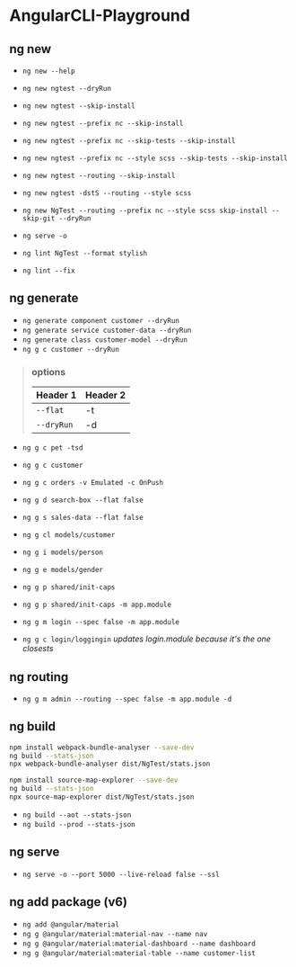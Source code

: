 # AngularCLI-Playground

## ng new

- `ng new --help`
- `ng new ngtest --dryRun`
- `ng new ngtest --skip-install`
- `ng new ngtest --prefix nc --skip-install`
- `ng new ngtest --prefix nc --skip-tests --skip-install`
- `ng new ngtest --prefix nc --style scss --skip-tests --skip-install`
- `ng new ngtest --routing --skip-install`
- `ng new ngtest -dstS --routing --style scss`

- `ng new NgTest --routing --prefix nc --style scss skip-install --skip-git --dryRun`

- `ng serve -o`
- `ng lint NgTest --format stylish`
- `ng lint --fix`

## ng generate

- `ng generate component customer --dryRun`
- `ng generate service customer-data --dryRun`
- `ng generate class customer-model --dryRun`
- `ng g c customer --dryRun`

> ### options
>
> | Header 1   | Header 2 |
> | ---------- | -------- |
> | `--flat`   | -t       |
> | `--dryRun` | -d       |

- `ng g c pet -tsd`
- `ng g c customer`
- `ng g c orders -v Emulated -c OnPush`
- `ng g d search-box --flat false`
- `ng g s sales-data --flat false`
- `ng g cl models/customer`
- `ng g i models/person`
- `ng g e models/gender`
- `ng g p shared/init-caps`
- `ng g p shared/init-caps -m app.module`

- `ng g m login --spec false -m app.module`
- `ng g c login/loggingin` _updates login.module because it's the one closests_

## ng routing

- `ng g m admin --routing --spec false -m app.module -d`

## ng build

```bash
npm install webpack-bundle-analyser --save-dev
ng build --stats-json
npx webpack-bundle-analyser dist/NgTest/stats.json
```

```bash
npm install source-map-explorer --save-dev
ng build --stats-json
npx source-map-explorer dist/NgTest/stats.json
```

- `ng build --aot --stats-json`
- `ng build --prod --stats-json`

## ng serve

- `ng serve -o --port 5000 --live-reload false --ssl`

## ng add package (v6)

- `ng add @angular/material`
- `ng g @angular/material:material-nav --name nav`
- `ng g @angular/material:material-dashboard --name dashboard`
- `ng g @angular/material:material-table --name customer-list`